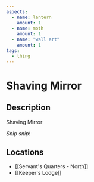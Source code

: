```yaml
---
aspects:
  - name: lantern
    amount: 1
  - name: moth
    amount: 1
  - name: "wall art"
    amount: 1
tags:
  - thing
---
```


# Shaving Mirror

## Description
Shaving Mirror

<i>Snip snip!</i>
## Locations
- [[Servant's Quarters - North]]
- [[Keeper's Lodge]]
